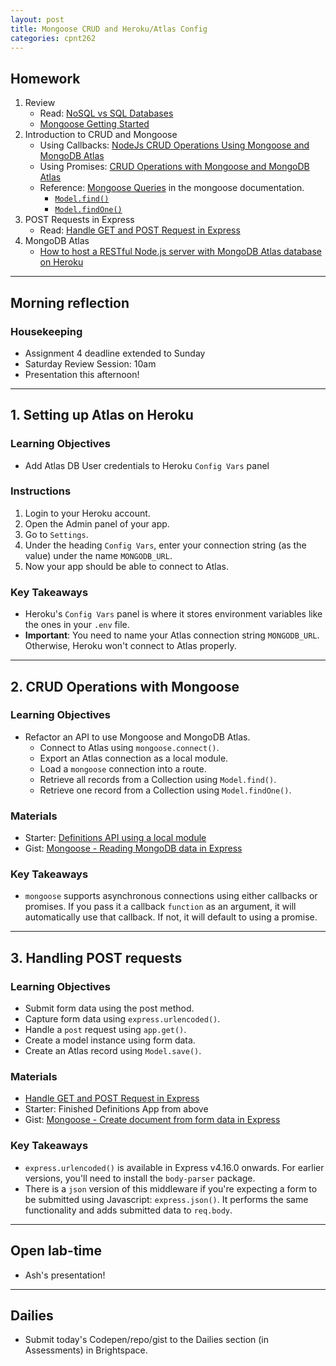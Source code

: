 ```yaml
---
layout: post
title: Mongoose CRUD and Heroku/Atlas Config
categories: cpnt262
---
```


## Homework
1. Review
    - Read: [NoSQL vs SQL Databases](https://www.mongodb.com/nosql-explained/nosql-vs-sql)
    - [Mongoose Getting Started](https://mongoosejs.com/docs/)
2. Introduction to CRUD and Mongoose
    - Using Callbacks: [NodeJs CRUD Operations Using Mongoose and MongoDB Atlas](https://www.geeksforgeeks.org/nodejs-crud-operations-using-mongoose-and-mongodb-atlas/)
    - Using Promises: [CRUD Operations with Mongoose and MongoDB Atlas](https://www.digitalocean.com/community/tutorials/nodejs-crud-operations-mongoose-mongodb-atlas)
    - Reference: [Mongoose Queries](https://mongoosejs.com/docs/queries.html) in the mongoose documentation.
        - [`Model.find()`](https://mongoosejs.com/docs/api.html#model_Model.find)
        - [`Model.findOne()`](https://mongoosejs.com/docs/api.html#model_Model.findOne)
3. POST Requests in Express
    - Read: [Handle GET and POST Request in Express](https://codeforgeek.com/handle-get-post-request-express-4/)
3. MongoDB Atlas
    - [How to host a RESTful Node.js server with MongoDB Atlas database on Heroku](https://dev.to/cpclark360/how-to-host-a-restful-node-js-server-with-mongodb-atlas-database-on-heroku-1opl)

---

## Morning reflection
### Housekeeping
- Assignment 4 deadline extended to Sunday
- Saturday Review Session: 10am
- Presentation this afternoon!

---

## 1. Setting up Atlas on Heroku
### Learning Objectives
- Add Atlas DB User credentials to Heroku `Config Vars` panel

### Instructions
1. Login to your Heroku account.
2. Open the Admin panel of your app.
3. Go to `Settings`.
4. Under the heading `Config Vars`, enter your connection string (as the value) under the name `MONGODB_URL`.
5. Now your app should be able to connect to Atlas. 

### Key Takeaways
- Heroku's `Config Vars` panel is where it stores environment variables like the ones in your `.env` file.
- **Important**: You need to name your Atlas connection string `MONGODB_URL`. Otherwise, Heroku won't connect to Atlas properly.

---

## 2. CRUD Operations with Mongoose
### Learning Objectives
- Refactor an API to use Mongoose and MongoDB Atlas.
  - Connect to Atlas using `mongoose.connect()`.
  - Export an Atlas connection as a local module.
  - Load a `mongoose` connection into a route.
  - Retrieve all records from a Collection using `Model.find()`.
  - Retrieve one record from a Collection using `Model.findOne()`.

### Materials
- Starter: [Definitions API using a local module](https://github.com/sait-wbdv/in-class/tree/main/w10r/1-definitions-starter)
- Gist: [Mongoose - Reading MongoDB data in Express](https://gist.github.com/acidtone/de24abff567b3b2bf90b1af35bc3a23a)

### Key Takeaways
- `mongoose` supports asynchronous connections using either callbacks or promises. If you pass it a callback `function` as an argument, it will automatically use that callback. If not, it will default to using a promise.

---

## 3. Handling POST requests
### Learning Objectives
- Submit form data using the post method.
- Capture form data using `express.urlencoded()`.
- Handle a `post` request using `app.get()`.
- Create a model instance using form data.
- Create an Atlas record using `Model.save()`.

### Materials
- [Handle GET and POST Request in Express](https://codeforgeek.com/handle-get-post-request-express-4/)
- Starter: Finished Definitions App from above
- Gist: [Mongoose - Create document from form data in Express](https://gist.github.com/acidtone/c69a20727a1e11c58fcc9ff0503b1471)

### Key Takeaways
- `express.urlencoded()` is available in Express v4.16.0 onwards. For earlier versions, you'll need to install the `body-parser` package.
- There is a `json` version of this middleware if you're expecting a form to be submitted using Javascript: `express.json()`. It performs the same functionality and adds submitted data to `req.body`.

---

## Open lab-time
- Ash's presentation!

---

## Dailies
- Submit today's Codepen/repo/gist to the Dailies section (in Assessments) in Brightspace.